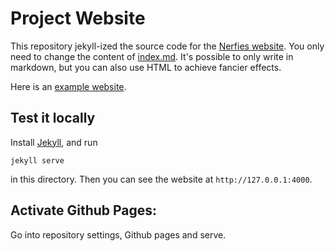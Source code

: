 # Project Website

This repository jekyll-ized the source code for the [Nerfies website](https://nerfies.github.io).
You only need to change the content of [index.md](/index.md). 
It's possible to only write in markdown, but you can also use HTML to achieve fancier effects.

Here is an [example website](https://shunzh.github.io/project_website/).

## Test it locally

Install [Jekyll](https://jekyllrb.com/docs/installation/), and run
```
jekyll serve
```
in this directory.
Then you can see the website at `http://127.0.0.1:4000`.

## Activate Github Pages:
Go into repository settings, Github pages and serve.
